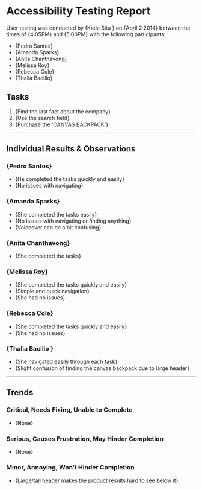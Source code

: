 # Accessibility Testing Report

User testing was conducted by {Katie Situ } on {April 2 2014} between the times of {4:05PM} and {5:00PM} with the following participants:

- {Pedro Santos}
- {Amanda Sparks}
- {Anita Chanthavong}
- {Melissa Roy}
- {Rebecca Cole}
- {Thalia Bacilio}

## Tasks

1. {Find the last fact about the company}
2. {Use the search field}
3. {Purchase the 'CANVAS BACKPACK'}

---

## Individual Results & Observations

### {Pedro Santos}

- {He completed the tasks quickly and easily}
- {No issues with navigating}

### {Amanda Sparks}

- {She completed the tasks easily}
- {No issues with navigating or finding anything}
- {Voiceover can be a bit confusing}

### {Anita Chanthavong}

- {She completed the tasks}

### {Melissa Roy}

- {She completed the tasks quickly and easily}
- {Simple and quick navigation}
- {She had no issues}

### {Rebecca Cole}

- {She completed the tasks quickly and easily}
- {She had no issues}

### {Thalia Bacilio }

- {She navigated easily through each task}
- {Slight confusion of finding the canvas backpack due to large header}

---

## Trends

### Critical, Needs Fixing, Unable to Complete

- {None}

### Serious, Causes Frustration, May Hinder Completion

- {None}

### Minor, Annoying, Won’t Hinder Completion

- {Large/tall header makes the product results hard to see below it}